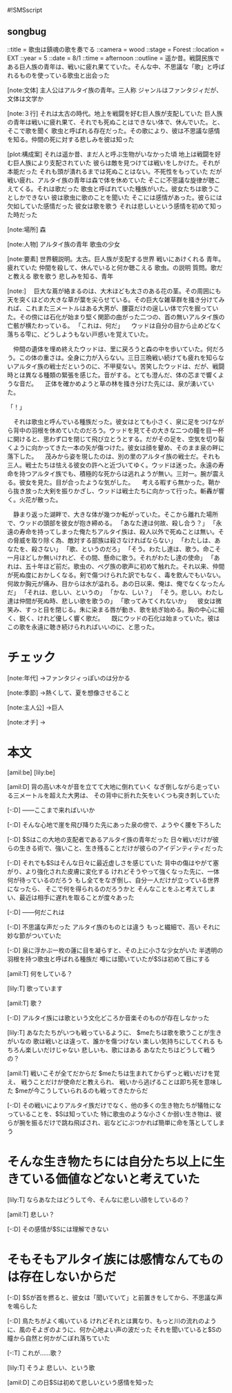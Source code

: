 #!SMSscript

## songbug

::title = 歌虫は鎮魂の歌を奏でる
::camera = wood
::stage = Forest
::location = EXT
::year = 5
::date = 8/1
::time = afternoon
::outline = 遥か昔。戦闘民族である巨人族の青年は、戦いに疲れ果てていた。そんな中、不思議な「歌」と呼ばれるものを使っている歌虫と出会った

[note:文体]
主人公はアルタイ族の青年。三人称
ジャンルはファンタジィだが、文体は文学か

[note:３行]
それは太古の時代。地上を戦闘を好む巨人族が支配していた
巨人族の青年は戦いに疲れ果て、それでも死ぬことはできない体で、休んでいた。と、そこで歌を聞く
歌虫と呼ばれる存在だった。その歌により、彼は不思議な感情を知る。仲間の死に対する悲しみを彼は知った

[plot:構成案]
それは遥か昔、まだ人と呼ぶ生物がいなかった頃
地上は戦闘を好む巨人族により支配されていた
彼らは敵を見つけては戦いをしかけた。それが本能だった
それも頭が潰れるまでは死ぬことはない。不死性をもっていた
だが戦い疲れ、アルタイ族の青年は森で体を休めていた
そこに不思議な旋律が聴こえてくる。それは歌だった
歌虫と呼ばれていた種族がいた。彼女たちは歌うことしかできない
彼は歌虫に歌のことを聞いた
そこには感情があった。彼らには欠如していた感情だった
彼女は歌を歌う
それは悲しいという感情を初めて知った時だった

[note:場所]
森

[note:人物]
アルタイ族の青年
歌虫の少女

[note:要素]
世界観説明。太古。巨人族が支配する世界
戦いにあけくれる
青年。疲れていた
仲間を殺して、休んでいると何か聴こえる
歌虫。の説明
質問。歌だと教える
歌を歌う
悲しみを知る、青年

[note:]
　巨大な蔦が絡まるのは、大木ほども太さのある花の茎。その周囲にも天を突くほどの大きな草が葉を尖らせている。その巨大な雑草群を掻き分けてみれば、これまた三メートルはある大男が、腰蓑だけの逞しい体で穴を掘っていた。その傍には石化が始まり堅く関節の曲がった二つの、首の無いアルタイ族の亡骸が横たわっている。
「これは、何だ」
　ウッドは自分の目から止めどなく落ちる雫に、どうしようもない戸惑いを覚えていた。

　仲間の遺体を埋め終えたウッドは、里に戻ろうと森の中を歩いていた。何だろう。この体の重さは。全身に力が入らない。三日三晩戦い続けても疲れを知らないアルタイ族の戦士だというのに、不甲斐ない。苦笑したウッドは、だが、戦闘時とは異なる種類の緊張を感じた。音がする。とても澄んだ、体の芯まで響くような音だ。
　正体を確かめようと草の林を掻き分けた先には、泉が湧いていた。

「！」

　それは歌虫と呼んでいる種族だった。彼女はとても小さく、泉に足をつけながら背中の羽根を休めていたのだろう。ウッドを見てその大きな二つの瞳を目一杯に開けると、思わず口を閉じて飛び立とうとする。だがその足を、空気を切り裂くように向かってきた一本の矢が傷つけた。彼女は顔を顰め、そのまま泉の畔に落下した。
　茂みから姿を現したのは、別の里のアルタイ族の戦士だ。それも三人。戦士たちは怯える彼女の許へと近づいてゆく。ウッドは迷った。永遠の寿命を持つアルタイ族でも、積極的な死からは逃れようが無い。三対一。腕が震える。彼女を見た。目が合ったような気がした。
　考える暇すら無かった。鞘から抜き放った大剣を振りかざし、ウッドは戦士たちに向かって行った。斬轟が響く。火花が散った。

　静まり返った湖畔で、大きな体が幾つか転がっていた。そこから離れた場所で、ウッドの頭部を彼女が抱き締める。
「あなた達は何故、殺し合う？」
「永遠の寿命を持ってしまった俺たちアルタイ族は、殺人以外で死ぬことは無い。その脅威を取り除く為、敵対する部族は殺さなければならない」
「わたしは、あなたを、殺さない」
「歌、というのだろ」
「そう。わたし達は、歌う。命こそ一月ほどしか無いけれど、その間、懸命に歌う。それがわたし達の使命」
「あれは、五十年ほど前だ。歌虫の、ペグ族の歌声に初めて触れた。それ以来、仲間が死ぬ度におかしくなる。剣で傷つけられた訳でもなく、毒を飲んでもいない。何故か胸元が痛み、目からは水が溢れる。あの日以来、俺は、俺でなくなったんだ」
「それは、悲しい、というの」
「かな、しい？」
「そう。悲しい。わたし達は仲間が死ぬ時、悲しい歌を歌うの」
「歌ってみてくれないか」
　彼女は微笑み、すっと目を閉じる。朱に染まる唇が動き、歌を紡ぎ始める。胸の中心に細く、鋭く、けれど優しく響く歌だ。
　既にウッドの石化は始まっていた。彼はこの歌を永遠に聴き続けられればいいのに、と思った。

# チェック

[note:年代]
→ファンタジィっぽいのは分かる

[note:季節]
→熱くして、夏を想像させること

[note:主人公]
→巨人

[note:オチ]
→

# 本文

[amil:be]
[lily:be]

[amil:D]
背の高い木々が音を立てて大地に倒れていく
なぎ倒しながら走っている三メートルを超えた大男は、
その背中に折れた矢をいくつも突き刺していた

[-:D]
――ここまで来ればいいか

[-:D]
そんな心地で崖を飛び降りた先にあった泉の傍で、ようやく腰を下ろした

[-:D]
$Sはこの大地の支配者であるアルタイ族の青年だった
日々戦いだけが彼らの生きる術で、強いこと、生き残ることだけが彼らのアイデンティティだった

[-:D]
それでも$Sはそんな日々に最近虚しさを感じていた
背中の傷はやがて塞がり、より強化された皮膚に変化する
けれどそうやって強くなった先に、一体何が待っているのだろう
もし全てをなぎ倒し、自分一人だけが立っている世界になったら、
そこで何を得られるのだろうかと
そんなことをふと考えてしまい、最近は相手に遅れを取ることが度々あった

[-:D]
――何だこれは

[-:D]
不思議な声だった
アルタイ族のものとは違う
もっと繊細で、高い
それに妙な節がついていた

[-:D]
泉に浮かぶ一枚の蓮に目を凝らすと、その上に小さな少女がいた
半透明の羽根を持つ歌虫と呼ばれる種族だ
噂には聞いていたが$Sは初めて目にする

[amil:T]
何をしている？

[lily:T]
歌っています

[amil:T]
歌？

[-:D]
アルタイ族には歌という文化どころか音楽そのものが存在しなかった

[lily:T]
あなたたちがいつも戦っているように、
$meたちは歌を歌うことが生きがいなの
歌は戦いとは違って、誰かを傷つけない
楽しい気持ちにしてくれる
もちろん楽しいだけじゃない
悲しいも、歌にはある
あなたたちはどうして戦うの？

[amil:T]
戦いこそが全てだからだ
$meたちは生まれてからずっと戦いだけを覚え、
戦うことだけが使命だと教えられ、
戦いから逃げることは即ち死を意味した
$meが今こうしていられるのも戦ってきたからだ

[-:D]
その戦いによりアルタイ族だけでなく、他の多くの生き物たちが犠牲になっていることを、$Sは知っていた
特に歌虫のような小さくか弱い生き物は、彼らが腕を振るだけで跳ね飛ばされ、岩などにぶつかれば簡単に命を落としてしまう
# そんな生き物たちには自分たち以上に生きている価値などないと考えていた

[lily:T]
ならあなたはどうして今、そんなに悲しい顔をしているの？

[amil:T]
悲しい？

[-:D]
その感情が$Sには理解できない
# そもそもアルタイ族には感情なんてものは存在しないからだ

[-:D]
$Sが首を撚ると、彼女は「聞いていて」と前置きをしてから、不思議な声を鳴らした

[-:D]
鳥たちがよく鳴いている
けれどそれとは異なり、もっと川の流れのように、風のそよぎのように、何か心地よい声の波だった
それを聞いていると$Sの瞳から自然と何かがこぼれ落ちていた

[-:T]
これが……歌？

[lily:T]
そうよ
悲しい、という歌

[amil:D]
この日$Sは初めて悲しいという感情を知った

